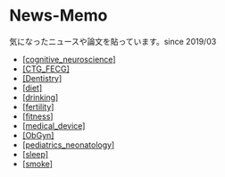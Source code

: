 # News-Memo
気になったニュースや論文を貼っています。since 2019/03

* [\[cognitive_neuroscience\]](cognitive_neuroscience.md)
* [\[CTG_FECG\]](CTG_FECG.md)
* [\[Dentistry\]](Dentistry.md)
* [\[diet\]](diet.md)
* [\[drinking\]](drinking.md)
* [\[fertility\]](fertility.md)
* [\[fitness\]](fitness.md)
* [\[medical_device\]](medical_device.md)
* [\[ObGyn\]](ObGyn.md)
* [\[pediatrics_neonatology\]](pediatrics_neonatology.md)
* [\[sleep\]](sleep.md)
* [\[smoke\]](smoke.md)
